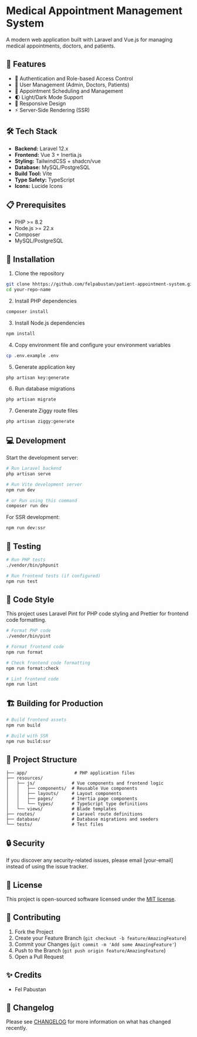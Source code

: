 # Medical Appointment Management System

A modern web application built with Laravel and Vue.js for managing medical appointments, doctors, and patients.

## 🚀 Features

- 🔐 Authentication and Role-based Access Control
- 👥 User Management (Admin, Doctors, Patients)
- 📅 Appointment Scheduling and Management
- 🌓 Light/Dark Mode Support
- 📱 Responsive Design
- ⚡ Server-Side Rendering (SSR)

## 🛠️ Tech Stack

- **Backend:** Laravel 12.x
- **Frontend:** Vue 3 + Inertia.js
- **Styling:** TailwindCSS + shadcn/vue
- **Database:** MySQL/PostgreSQL
- **Build Tool:** Vite
- **Type Safety:** TypeScript
- **Icons:** Lucide Icons

## 📋 Prerequisites

- PHP >= 8.2
- Node.js >= 22.x
- Composer
- MySQL/PostgreSQL

## 🔧 Installation

1. Clone the repository
```bash
git clone hhttps://github.com/felpabustan/patient-appointment-system.git
cd your-repo-name
```

2. Install PHP dependencies
```bash
composer install
```

3. Install Node.js dependencies
```bash
npm install
```

4. Copy environment file and configure your environment variables
```bash
cp .env.example .env
```

5. Generate application key
```bash
php artisan key:generate
```

6. Run database migrations
```bash
php artisan migrate
```

7. Generate Ziggy route files
```bash
php artisan ziggy:generate
```

## 💻 Development

Start the development server:

```bash
# Run Laravel backend
php artisan serve

# Run Vite development server
npm run dev

# or Run using this command
composer run dev
```

For SSR development:
```bash
npm run dev:ssr
```

## 🧪 Testing

```bash
# Run PHP tests
./vendor/bin/phpunit

# Run frontend tests (if configured)
npm run test
```

## 🎨 Code Style

This project uses Laravel Pint for PHP code styling and Prettier for frontend code formatting.

```bash
# Format PHP code
./vendor/bin/pint

# Format frontend code
npm run format

# Check frontend code formatting
npm run format:check

# Lint frontend code
npm run lint
```

## 🏗️ Building for Production

```bash
# Build frontend assets
npm run build

# Build with SSR
npm run build:ssr
```

## 📁 Project Structure

```
├── app/                  # PHP application files
├── resources/
│   ├── js/              # Vue components and frontend logic
│   │   ├── components/  # Reusable Vue components
│   │   ├── layouts/     # Layout components
│   │   ├── pages/       # Inertia page components
│   │   └── types/       # TypeScript type definitions
│   └── views/           # Blade templates
├── routes/              # Laravel route definitions
├── database/            # Database migrations and seeders
└── tests/               # Test files
```

## 🔒 Security

If you discover any security-related issues, please email [your-email] instead of using the issue tracker.

## 📄 License

This project is open-sourced software licensed under the [MIT license](https://opensource.org/licenses/MIT).

## 👥 Contributing

1. Fork the Project
2. Create your Feature Branch (`git checkout -b feature/AmazingFeature`)
3. Commit your Changes (`git commit -m 'Add some AmazingFeature'`)
4. Push to the Branch (`git push origin feature/AmazingFeature`)
5. Open a Pull Request

## ✨ Credits

- Fel Pabustan

## 📝 Changelog

Please see [CHANGELOG](CHANGELOG.md) for more information on what has changed recently.
